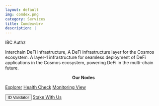 ```yaml
---
layout: default
img: comdex.png
category: Services
title: Comdex<br>
description: |
---
```

<div class="col-8">
<span class="badge badge-primary" aria-label="Gravity <=> Osmosis" data-balloon-pos="up">IBC</span> 
<span class="badge badge-primary" aria-label="Auto Compound" data-balloon-pos="up">Authz</span> 
</div>

Interchain DeFi Infrastructure, A DeFi infrastructure layer for the Cosmos ecosystem. A layer-1 infrastructure for seamless deployment of DeFi applications in the Cosmos ecosystem, powering DeFi in the multi-chain future.


<p align="center"><b>Our Nodes </b></p>
<a href="https://atomscan.com/comdex/validators/comdexvaloper1psy3gmflujcvcnm7d7palh3ywjxc00dms2x2wd" class="btn btn-success margin-top-4" target="_blank">Explorer</a> 
<input type="text" id="clip_three" value="comdexvaloper1psy3gmflujcvcnm7d7palh3ywjxc00dms2x2wd" hidden=true> 
<a href="https://health.roomit.xyz/status/comdex/" class="btn btn-info margin-top-4" target="_blank">Health Check</a> 
<a href="/pdf/RoomIT_Comdex-Grafana.pdf" class="btn btn-success margin-top-4">Monitoring View</a>

<button onclick="clip_two_three()"  class="btn btn-warning margin-top-4">ID Validator</button>
<a href="https://docs.roomit.xyz/mainnet/comdex/how-to-stake-your-token" class="btn btn-success margin-top-4" target="_blank">Stake With Us</a>
